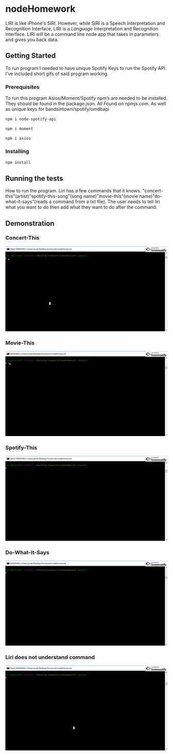 # nodeHomework
LIRI is like iPhone's SIRI. However, while SIRI is a Speech Interpretation and Recognition Interface, LIRI is a _Language_ Interpretation and Recognition Interface. LIRI will be a command line node app that takes in parameters and gives you back data.

## Getting Started

To run program I needed to have unique Spotify Keys to run the Spotify API. I've included short gifs of said program working.   

### Prerequisites

To run this program Asios/Moment/Spotify npm’s are needed to be installed. They should be found in the package.json. All Found on npmjs.com. As well as unique keys for bandsintown/spotify/omdbapi

```
npm i node-spotify-api
```
```
npm i moment
```
```
npm i axios
```

### Installing


```
npm install
```

## Running the tests

How to run the program. Liri has a few commands that it knows. "concert-this"(artist)"spotify-this-song"(song name)"movie-this"(movie name)"do-what-it-says"(reads a command from a txt file). The user needs to tell liri what you want to do then add what they want to do after the command. 

## Demonstration

### Concert-This
![Code Gif](/images/concert-this.gif)

### Movie-This
![Code Gif](/images/movie-this.gif)

### Spotify-This
![Code Gif](/images/spotify-this-song.gif)

### Do-What-It-Says
![Code Gif](/images/do-what-it-says.gif)

### Liri does not understand command
![Code Gif](/images/dont-know-what-to-do.gif)

